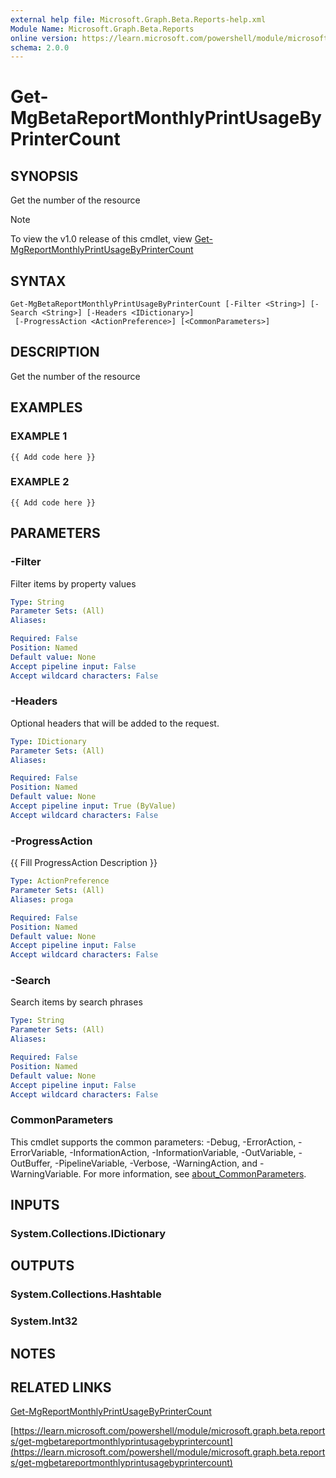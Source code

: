 ```yaml
---
external help file: Microsoft.Graph.Beta.Reports-help.xml
Module Name: Microsoft.Graph.Beta.Reports
online version: https://learn.microsoft.com/powershell/module/microsoft.graph.beta.reports/get-mgbetareportmonthlyprintusagebyprintercount
schema: 2.0.0
---
```


# Get-MgBetaReportMonthlyPrintUsageByPrinterCount

## SYNOPSIS
Get the number of the resource

> [!NOTE]
> To view the v1.0 release of this cmdlet, view [Get-MgReportMonthlyPrintUsageByPrinterCount](/powershell/module/Microsoft.Graph.Reports/Get-MgReportMonthlyPrintUsageByPrinterCount?view=graph-powershell-1.0)

## SYNTAX

```
Get-MgBetaReportMonthlyPrintUsageByPrinterCount [-Filter <String>] [-Search <String>] [-Headers <IDictionary>]
 [-ProgressAction <ActionPreference>] [<CommonParameters>]
```

## DESCRIPTION
Get the number of the resource

## EXAMPLES

### EXAMPLE 1
```
{{ Add code here }}
```

### EXAMPLE 2
```
{{ Add code here }}
```

## PARAMETERS

### -Filter
Filter items by property values

```yaml
Type: String
Parameter Sets: (All)
Aliases:

Required: False
Position: Named
Default value: None
Accept pipeline input: False
Accept wildcard characters: False
```

### -Headers
Optional headers that will be added to the request.

```yaml
Type: IDictionary
Parameter Sets: (All)
Aliases:

Required: False
Position: Named
Default value: None
Accept pipeline input: True (ByValue)
Accept wildcard characters: False
```

### -ProgressAction
{{ Fill ProgressAction Description }}

```yaml
Type: ActionPreference
Parameter Sets: (All)
Aliases: proga

Required: False
Position: Named
Default value: None
Accept pipeline input: False
Accept wildcard characters: False
```

### -Search
Search items by search phrases

```yaml
Type: String
Parameter Sets: (All)
Aliases:

Required: False
Position: Named
Default value: None
Accept pipeline input: False
Accept wildcard characters: False
```

### CommonParameters
This cmdlet supports the common parameters: -Debug, -ErrorAction, -ErrorVariable, -InformationAction, -InformationVariable, -OutVariable, -OutBuffer, -PipelineVariable, -Verbose, -WarningAction, and -WarningVariable. For more information, see [about_CommonParameters](http://go.microsoft.com/fwlink/?LinkID=113216).

## INPUTS

### System.Collections.IDictionary
## OUTPUTS

### System.Collections.Hashtable
### System.Int32
## NOTES

## RELATED LINKS
[Get-MgReportMonthlyPrintUsageByPrinterCount](/powershell/module/Microsoft.Graph.Reports/Get-MgReportMonthlyPrintUsageByPrinterCount?view=graph-powershell-1.0)

[https://learn.microsoft.com/powershell/module/microsoft.graph.beta.reports/get-mgbetareportmonthlyprintusagebyprintercount](https://learn.microsoft.com/powershell/module/microsoft.graph.beta.reports/get-mgbetareportmonthlyprintusagebyprintercount)




